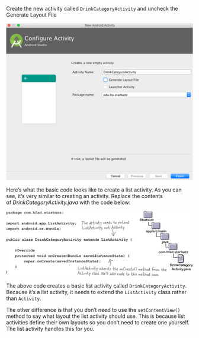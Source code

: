 Create the new activity called `DrinkCategoryActivity` and uncheck the Generate Layout File

![](.guides/img/32.png)

Here’s what the basic code looks like to create a list activity. As you can see, it’s very similar to creating an activity. Replace the contents of *DrinkCategoryActivity.java* with the code below:


![](.guides/img/33.png)

The above code creates a basic list activity called `DrinkCategoryActivity`. Because it’s a list activity, it needs to extend the `ListActivity` class rather than `Activity`. 

The other difference is that you don’t need to use the `setContentView()` method to say what layout the list activity should use. This is because list activities define their own layouts so you don’t need to create one yourself. The list activity handles this for you.

